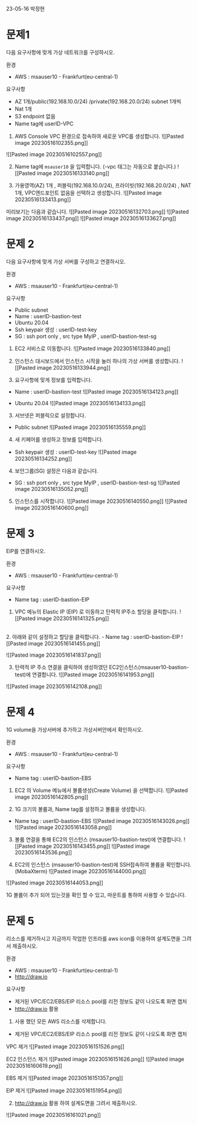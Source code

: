 
23-05-16 박정현

# 문제1

다음 요구사항에 맞게 가상 네트워크를 구성하시오.

환경
- AWS : msauser10 - Frankfurt(eu-central-1)

요구사항
- AZ 1개/public(192.168.10.0/24) /private(192.168.20.0/24) subnet 1개씩
- Nat 1개
- S3 endpoint 없음
- Name tag에 userID-VPC

1.  AWS Console VPC 환경으로 접속하여 새로운 VPC를 생성합니다.
![[Pasted image 20230516102355.png]]

![[Pasted image 20230516102557.png]]

2.  Name tag에 `msauser10` 을 입력합니다. (-vpc 태그는 자동으로 붙습니다.)
![[Pasted image 20230516133140.png]]

3. 가용영역(AZ) 1개 , 퍼블릭(192.168.10.0/24), 프라이빗(192.168.20.0/24) , NAT 1개, VPC엔드포인트 없음을 선택하고 생성합니다.
![[Pasted image 20230516133413.png]]

미리보기는 다음과 같습니다.
![[Pasted image 20230516132703.png]]
![[Pasted image 20230516133437.png]]
![[Pasted image 20230516133627.png]]

# 문제 2

다음 요구사항에 맞게 가상 서버를 구성하고 연결하시오.

환경
- AWS : msauser10 - Frankfurt(eu-central-1)

요구사항
- Public subnet
- Name : userID-bastion-test
- Ubuntu 20.04
- Ssh keypair 생성 : userID-test-key
- SG : ssh port only , src type MyIP , userID-bastion-test-sg

1. EC2 서비스로 이동합니다.
![[Pasted image 20230516133840.png]]

2. 인스턴스 대시보드에서 인스턴스 시작을 눌러 하나의 가상 서버를 생성합니다.
![[Pasted image 20230516133944.png]]

3. 요구사항에 맞게 정보를 입력합니다.
- Name : userID-bastion-test
![[Pasted image 20230516134123.png]]

- Ubuntu 20.04
![[Pasted image 20230516134133.png]]

3. 서브넷은 퍼블릭으로 설정합니다.
- Public subnet
![[Pasted image 20230516135559.png]]

4. 새 키페어를 생성하고 정보를 입력합니다.  
- Ssh keypair 생성 : userID-test-key
![[Pasted image 20230516134252.png]]

4. 보안그룹(SG) 설정은 다음과 같습니다.
- SG : ssh port only , src type MyIP , userID-bastion-test-sg
![[Pasted image 20230516135052.png]]

5. 인스턴스를 시작합니다. 
![[Pasted image 20230516140550.png]]
![[Pasted image 20230516140600.png]]

# 문제 3

EIP를 연결하시오.

환경
- AWS : msauser10 - Frankfurt(eu-central-1)

요구사항
- Name tag : userID-bastion-EIP


1. VPC 메뉴의 Elastic IP (EIP) 로 이동하고 탄력적 IP주소 할당을 클릭합니다.
![[Pasted image 20230516141325.png]]
<br>
2. 아래와 같이 설정하고 할당을 클릭합니다. 
- Name tag : userID-bastion-EIP
![[Pasted image 20230516141455.png]]

![[Pasted image 20230516141837.png]]

3. 탄력적 IP 주소 연결을 클릭하여 생성하였던 EC2인스턴스(msauser10-bastion-test)에 연결합니다.
![[Pasted image 20230516141953.png]]

![[Pasted image 20230516142108.png]]

# 문제 4

1G volume을 가상서버에 추가하고 가상서버안에서 확인하시오.

환경
- AWS : msauser10 - Frankfurt(eu-central-1)

요구사항
- Name tag : userID-bastion-EBS


1. EC2 의 Volume 메뉴에서 볼륨생성(Create Volume) 을 선택합니다.
![[Pasted image 20230516142805.png]]

2. 1G 크기의 볼륨과, Name tag를 설정하고 볼륨을 생성합니다.
- Name tag : userID-bastion-EBS 
![[Pasted image 20230516143026.png]]
![[Pasted image 20230516143058.png]]

3. 볼륨 연결을 통해 EC2의 인스턴스 (msauser10-bastion-test)에 연결합니다.
![[Pasted image 20230516143455.png]]
![[Pasted image 20230516143536.png]]

4.  EC2의 인스턴스 (msauser10-bastion-test)에 SSH접속하여 볼륨을 확인합니다. (MobaXterm)
![[Pasted image 20230516144000.png]]

![[Pasted image 20230516144053.png]]

1G 볼륨이 추가 되어 있는것을 확인 할 수 있고, 마운트를 통하여 사용할 수 있습니다. 


# 문제 5

리소스를 제거하시고 지금까지 작업한 인프라를 aws icon를 이용하여 설계도면을 그려서 제출하시오.

환경
- AWS : msauser10 - Frankfurt(eu-central-1)
- http://draw.io

요구사항
- 제거된 VPC/EC2/EBS/EIP 리소스 pool를 리전 정보도 같이 나오도록 화면 캡처
- http://draw.io 활용


1. 사용 했던 모든 AWS 리소스를 삭제합니다.
- 제거된 VPC/EC2/EBS/EIP 리소스 pool를 리전 정보도 같이 나오도록 화면 캡처

VPC 제거
![[Pasted image 20230516151526.png]]

EC2 인스턴스 제거
![[Pasted image 20230516151626.png]]
![[Pasted image 20230516160619.png]]

EBS 제거
![[Pasted image 20230516151357.png]]

EIP 제거
![[Pasted image 20230516151954.png]]

2. http://draw.io 활용 하여 설계도면을 그려서 제출하시오.

![[Pasted image 20230516161021.png]]